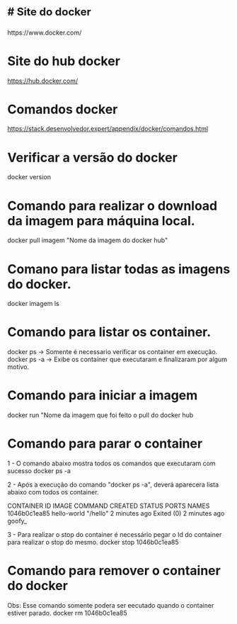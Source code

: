 <h3 style="font-size: 24px;"># Site do docker</h3>
https://www.docker.com/

# Site do hub docker
https://hub.docker.com/

# Comandos docker 
https://stack.desenvolvedor.expert/appendix/docker/comandos.html

# Verificar a versão do docker
 docker version

# Comando para realizar o download da imagem para máquina local.
docker pull imagem "Nome da imagem do docker hub"

# Comano para listar todas as imagens do docker.
docker imagem ls

# Comando para listar os container.
docker ps    -> Somente é necessario verificar os container em execução.
docker ps -a -> Exibe os container que executaram e finalizaram por algum motivo.

# Comando para iniciar a imagem
docker run "Nome da imagem  que foi feito o pull do docker hub

# Comando para parar o container
1 - O comando abaixo mostra todos os comandos que executaram com sucesso
docker ps -a

2 - Após a execução do comando "docker ps -a", deverá aparecera lista abaixo com todos os container.

CONTAINER ID   IMAGE         COMMAND    CREATED         STATUS                     PORTS     NAMES
1046b0c1ea85   hello-world   "/hello"   2 minutes ago   Exited (0) 2 minutes ago             goofy_

3 - Para realizar o stop do container é necessário pegar o Id do container para realizar o stop do mesmo.
docker stop  1046b0c1ea85

# Comando para remover o container do docker
Obs: Esse comando somente podera ser eecutado quando o container estiver parado.
docker rm 1046b0c1ea85


















